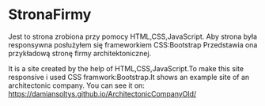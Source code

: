 # StronaFirmy

Jest to strona zrobiona przy pomocy HTML,CSS,JavaScript.
Aby strona była responsywna posłużyłem się frameworkiem CSS:Bootstrap
Przedstawia ona przykładową stronę firmy architektonicznej.

It is a site created by the help of HTML,CSS,JavaScript.To make this site responsive i used CSS framwork:Bootstrap.It shows an example site of an architectonic company. You can see it on: https://damiansoltys.github.io/ArchitectonicCompanyOld/
